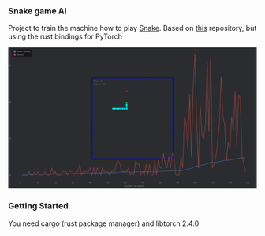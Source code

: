 ### Snake game AI
Project to train the machine how to play [Snake](https://en.wikipedia.org/wiki/Snake_(video_game_genre)).
Based on [this](https://github.com/patrickloeber/snake-ai-pytorch/) repository, but using the rust bindings for PyTorch

![screenshot](./screenshot.png)

### Getting Started
You need cargo (rust package manager) and libtorch 2.4.0